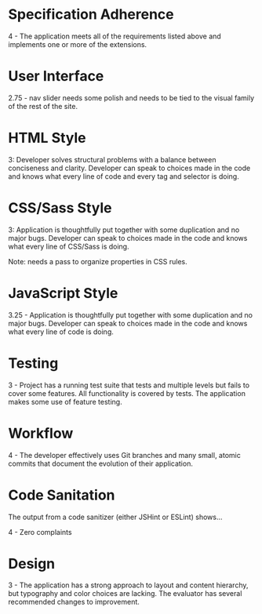 # Specification Adherence

4 - The application meets all of the requirements listed above and implements one or more of the extensions.


# User Interface

2.75 - nav slider needs some polish and needs to be tied to the visual family of the rest of the site.

<!-- 3 - The application has many strong pages/interactions, but a few holes in lesser-used functionality.
2 - The application shows effort in the interface, but the result is not effective. The evaluator has some difficulty using the application when reviewing the features in the user stories. -->

# HTML Style

3: Developer solves structural problems with a balance between conciseness and clarity. Developer can speak to choices made in the code and knows what every line of code and every tag and selector is doing.

# CSS/Sass Style

3: Application is thoughtfully put together with some duplication and no major bugs. Developer can speak to choices made in the code and knows what every line of CSS/Sass is doing.

Note: needs a pass to organize properties in CSS rules.

# JavaScript Style

3.25 - Application is thoughtfully put together with some duplication and no major bugs. Developer can speak to choices made in the code and knows what every line of code is doing.



# Testing

3 - Project has a running test suite that tests and multiple levels but fails to cover some features. All functionality is covered by tests. The application makes some use of feature testing.


# Workflow

4 - The developer effectively uses Git branches and many small, atomic commits that document the evolution of their application.

# Code Sanitation

The output from a code sanitizer (either JSHint or ESLint) shows…

4 - Zero complaints


# Design

3 - The application has a strong approach to layout and content hierarchy, but typography and color choices are lacking. The evaluator has several recommended changes to improvement.
